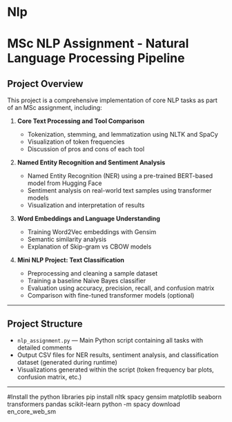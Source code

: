 # Nlp
# MSc NLP Assignment - Natural Language Processing Pipeline

## Project Overview

This project is a comprehensive implementation of core NLP tasks as part of an MSc assignment, including:

1. **Core Text Processing and Tool Comparison**  
   - Tokenization, stemming, and lemmatization using NLTK and SpaCy  
   - Visualization of token frequencies  
   - Discussion of pros and cons of each tool

2. **Named Entity Recognition and Sentiment Analysis**  
   - Named Entity Recognition (NER) using a pre-trained BERT-based model from Hugging Face  
   - Sentiment analysis on real-world text samples using transformer models  
   - Visualization and interpretation of results

3. **Word Embeddings and Language Understanding**  
   - Training Word2Vec embeddings with Gensim  
   - Semantic similarity analysis  
   - Explanation of Skip-gram vs CBOW models

4. **Mini NLP Project: Text Classification**  
   - Preprocessing and cleaning a sample dataset  
   - Training a baseline Naive Bayes classifier  
   - Evaluation using accuracy, precision, recall, and confusion matrix  
   - Comparison with fine-tuned transformer models (optional)

---

## Project Structure

- `nlp_assignment.py` — Main Python script containing all tasks with detailed comments  
- Output CSV files for NER results, sentiment analysis, and classification dataset (generated during runtime)  
- Visualizations generated within the script (token frequency bar plots, confusion matrix, etc.)

---


#Install the python libraries
pip install nltk spacy gensim matplotlib seaborn transformers pandas scikit-learn
python -m spacy download en_core_web_sm
